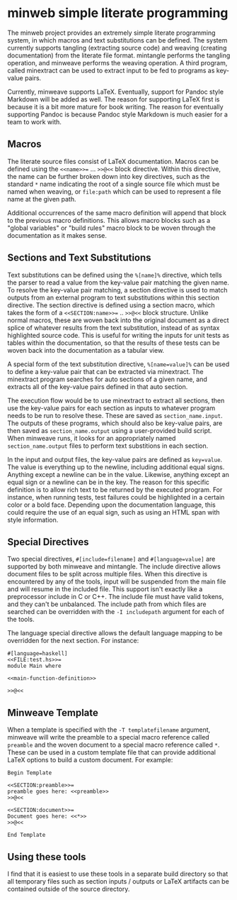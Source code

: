 minweb simple literate programming
==================================

The minweb project provides an extremely simple literate programming system, in
which macros and text substitutions can be defined.  The system currently
supports tangling (extracting source code) and weaving (creating documentation)
from the literate file format.  mintangle performs the tangling operation, and
minweave performs the weaving operation.  A third program, called minextract can
be used to extract input to be fed to programs as key-value pairs.

Currently, minweave supports LaTeX. Eventually, support for Pandoc style
Markdown will be added as well. The reason for supporting LaTeX first is because
it is a bit more mature for book writing.  The reason for eventually supporting
Pandoc is because Pandoc style Markdown is much easier for a team to work with.

Macros
------

The literate source files consist of LaTeX documentation.  Macros can be
defined using the `<<name>>=` ... `>>@<<` block directive.  Within this
directive, the name can be further broken down into key directives, such as
the standard `*` name indicating the root of a single source file which must be
named when weaving, or `file:path` which can be used to represent a file name at
the given path.

Additional occurrences of the same macro definition will append that block to
the previous macro definitions.  This allows macro blocks such as a "global
variables" or "build rules" macro block to be woven through the documentation as
it makes sense.

Sections and Text Substitutions
-------------------------------

Text substitutions can be defined using the `%[name]%` directive, which tells
the parser to read a value from the key-value pair matching the given name. To
resolve the key-value pair matching, a section directive is used to match
outputs from an external program to text substitutions within this section
directive.  The section directive is defined using a section macro, which takes
the form of a `<<SECTION:name>>=` .. `>>@<<` block structure.  Unlike normal
macros, these are woven back into the original document as a direct splice of
whatever results from the text substitution, instead of as syntax highlighted
source code. This is useful for writing the inputs for unit tests as tables
within the documentation, so that the results of these tests can be woven back
into the documentation as a tabular view.

A special form of the text substitution directive, `%[name=value]%` can be used
to define a key-value pair that can be extracted via minextract.  The minextract
program searches for auto sections of a given name, and extracts all of the
key-value pairs defined in that auto section.

The execution flow would be to use minextract to extract all sections, then use
the key-value pairs for each section as inputs to whatever program needs to be
run to resolve these.  These are saved as `section_name.input`. The outputs of
these programs, which should also be key-value pairs, are then saved as
`section_name.output` using a user-provided build script.  When minweave runs,
it looks for an appropriately named `section_name.output` files to perform text
substitions in each section.

In the input and output files, the key-value pairs are defined as `key=value`.
The value is everything up to the newline, including additional equal signs.
Anything except a newline can be in the value.  Likewise, anything except an
equal sign or a newline can be in the key.  The reason for this specific
definition is to allow rich text to be returned by the executed program.  For
instance, when running tests, test failures could be highlighted in a certain
color or a bold face.  Depending upon the documentation language, this could
require the use of an equal sign, such as using an HTML span with style
information.

Special Directives
------------------

Two special directives, `#[include=filename]` and `#[language=value]` are
supported by both minweave and mintangle.  The include directive allows document
files to be split across multiple files.  When this directive is encountered by
any of the tools, input will be suspended from the main file and will resume in
the included file.  This support isn't exactly like a preprocessor include in C
or C++.  The include file must have valid tokens, and they can't be unbalanced.
The include path from which files are searched can be overridden with the `-I
includepath` argument for each of the tools.

The language special directive allows the default language mapping to be
overridden for the next section.  For instance:

    #[language=haskell]
    <<FILE:test.hs>>=
    module Main where
    
    <<main-function-definition>>
    
    >>@<<

Minweave Template
-----------------

When a template is specified with the `-T templatefilename` argument, minweave
will write the preamble to a special macro reference called `preamble` and the
woven document to a special macro reference called `*`.  These can be used in a
custom template file that can provide additional LaTeX options to build a custom
document.  For example:

    Begin Template
    
    <<SECTION:preamble>>=
    preamble goes here: <<preamble>>
    >>@<<
    
    <<SECTION:document>>=
    Document goes here: <<*>>
    >>@<<
    
    End Template

Using these tools
-----------------

I find that it is easiest to use these tools in a separate build directory so
that all temporary files such as section inputs / outputs or LaTeX artifacts can
be contained outside of the source directory.

